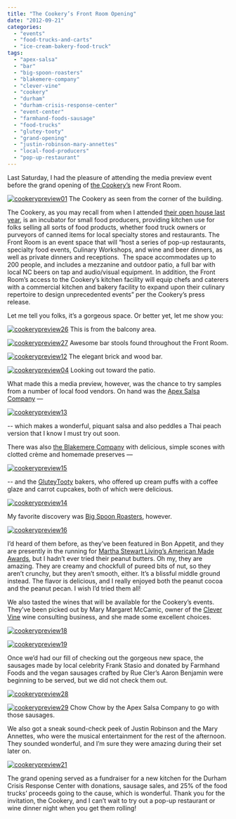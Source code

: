 ```yaml
---
title: "The Cookery’s Front Room Opening"
date: "2012-09-21"
categories:
  - "events"
  - "food-trucks-and-carts"
  - "ice-cream-bakery-food-truck"
tags:
  - "apex-salsa"
  - "bar"
  - "big-spoon-roasters"
  - "blakemere-company"
  - "clever-vine"
  - "cookery"
  - "durham"
  - "durham-crisis-response-center"
  - "event-center"
  - "farmhand-foods-sausage"
  - "food-trucks"
  - "glutey-tooty"
  - "grand-opening"
  - "justin-robinson-mary-annettes"
  - "local-food-producers"
  - "pop-up-restaurant"
---
```


Last Saturday, I had the pleasure of attending the media preview event before the grand opening of [the Cookery’s](http://durhamcookery.com/) new Front Room.




<div class="caption">

[![](http://www.rebeccagomezfarrell.com/wp-content/uploads/2012/09/cookerypreview01.jpg "cookerypreview01")](http://www.rebeccagomezfarrell.com/wp-content/uploads/2012/09/cookerypreview01.jpg) The Cookery as seen from the corner of the building.</div>


The Cookery, as you may recall from when I attended [their open house last year](http://www.rebeccagomezfarrell.com/2011/04/the-cookery-open-house/), is an incubator for small food producers, providing kitchen use for folks selling all sorts of food products, whether food truck owners or purveyors of canned items for local specialty stores and restaurants. The Front Room is an event space that will “host a series of pop-up restaurants, specialty food events, Culinary Workshops, and wine and beer dinners, as well as private dinners and receptions.  The space accommodates up to 200 people, and includes a mezzanine and outdoor patio, a full bar with local NC beers on tap and audio/visual equipment. In addition, the Front Room’s access to the Cookery’s kitchen facility will equip chefs and caterers with a commercial kitchen and bakery facility to expand upon their culinary repertoire to design unprecedented events” per the Cookery’s press release.

Let me tell you folks, it’s a gorgeous space. Or better yet, let me show you:




<div class="caption">

[![](http://www.rebeccagomezfarrell.com/wp-content/uploads/2012/09/cookerypreview26.jpg "cookerypreview26")](http://www.rebeccagomezfarrell.com/wp-content/uploads/2012/09/cookerypreview26.jpg) This is from the balcony area.</div>





<div class="caption">

[![](http://www.rebeccagomezfarrell.com/wp-content/uploads/2012/09/cookerypreview27.jpg "cookerypreview27")](http://www.rebeccagomezfarrell.com/wp-content/uploads/2012/09/cookerypreview27.jpg) Awesome bar stools found throughout the Front Room.</div>





<div class="caption">

[![](http://www.rebeccagomezfarrell.com/wp-content/uploads/2012/09/cookerypreview12.jpg "cookerypreview12")](http://www.rebeccagomezfarrell.com/wp-content/uploads/2012/09/cookerypreview12.jpg) The elegant brick and wood bar.</div>





<div class="caption">

[![](http://www.rebeccagomezfarrell.com/wp-content/uploads/2012/09/cookerypreview04.jpg "cookerypreview04")](http://www.rebeccagomezfarrell.com/wp-content/uploads/2012/09/cookerypreview04.jpg) Looking out toward the patio.</div>


What made this a media preview, however, was the chance to try samples from a number of local food vendors. On hand was the [Apex Salsa Company](https://www.facebook.com/pages/Apex-Salsa/164374376925828?v=wall) —

[![](http://www.rebeccagomezfarrell.com/wp-content/uploads/2012/09/cookerypreview13.jpg "cookerypreview13")](http://www.rebeccagomezfarrell.com/wp-content/uploads/2012/09/cookerypreview13.jpg)

\-- which makes a wonderful, piquant salsa and also peddles a Thai peach version that I know I must try out soon.

There was also [the Blakemere Company](http://theblakemerecompany.com/) with delicious, simple scones with clotted crème and homemade preserves —

[![](http://www.rebeccagomezfarrell.com/wp-content/uploads/2012/09/cookerypreview15.jpg "cookerypreview15")](http://www.rebeccagomezfarrell.com/wp-content/uploads/2012/09/cookerypreview15.jpg)

\-- and the [GluteyTooty](http://www.gluteytooty.com/) bakers, who offered up cream puffs with a coffee glaze and carrot cupcakes, both of which were delicious.

[![](http://www.rebeccagomezfarrell.com/wp-content/uploads/2012/09/cookerypreview14.jpg "cookerypreview14")](http://www.rebeccagomezfarrell.com/wp-content/uploads/2012/09/cookerypreview14.jpg)

My favorite discovery was [Big Spoon Roasters](http://bigspoonroasters.com/), however.

[![](http://www.rebeccagomezfarrell.com/wp-content/uploads/2012/09/cookerypreview16.jpg "cookerypreview16")](http://www.rebeccagomezfarrell.com/wp-content/uploads/2012/09/cookerypreview16.jpg)

I’d heard of them before, as they’ve been featured in Bon Appetit, and they are presently in the running for [Martha Stewart Living’s American Made Awards,](http://americanmade.marthastewart.com/profiles/mark-overbay-132) but I hadn’t ever tried their peanut butters. Oh my, they are amazing. They are creamy and chockfull of pureed bits of nut, so they aren’t crunchy, but they aren’t smooth, either. It’s a blissful middle ground instead. The flavor is delicious, and I really enjoyed both the peanut cocoa and the peanut pecan. I wish I’d tried them all!

We also tasted the wines that will be available for the Cookery’s events. They’ve been picked out by Mary Margaret McCamic, owner of the [Clever Vine](http://clevervine.wordpress.com/) wine consulting business, and she made some excellent choices.

[![](http://www.rebeccagomezfarrell.com/wp-content/uploads/2012/09/cookerypreview18.jpg "cookerypreview18")](http://www.rebeccagomezfarrell.com/wp-content/uploads/2012/09/cookerypreview18.jpg)

[![](http://www.rebeccagomezfarrell.com/wp-content/uploads/2012/09/cookerypreview19.jpg "cookerypreview19")](http://www.rebeccagomezfarrell.com/wp-content/uploads/2012/09/cookerypreview19.jpg)

Once we’d had our fill of checking out the gorgeous new space, the sausages made by local celebrity Frank Stasio and donated by Farmhand Foods and the vegan sausages crafted by Rue Cler’s Aaron Benjamin were beginning to be served, but we did not check them out.

[![](http://www.rebeccagomezfarrell.com/wp-content/uploads/2012/09/cookerypreview28.jpg "cookerypreview28")](http://www.rebeccagomezfarrell.com/wp-content/uploads/2012/09/cookerypreview28.jpg)




<div class="caption">

[![](http://www.rebeccagomezfarrell.com/wp-content/uploads/2012/09/cookerypreview29.jpg "cookerypreview29")](http://www.rebeccagomezfarrell.com/wp-content/uploads/2012/09/cookerypreview29.jpg) Chow Chow by the Apex Salsa Company to go with those sausages.</div>


We also got a sneak sound-check peek of Justin Robinson and the Mary Annettes, who were the musical entertainment for the rest of the afternoon. They sounded wonderful, and I’m sure they were amazing during their set later on.

[![](http://www.rebeccagomezfarrell.com/wp-content/uploads/2012/09/cookerypreview21.jpg "cookerypreview21")](http://www.rebeccagomezfarrell.com/wp-content/uploads/2012/09/cookerypreview21.jpg)

The grand opening served as a fundraiser for a new kitchen for the Durham Crisis Response Center with donations, sausage sales, and 25% of the food trucks’ proceeds going to the cause, which is wonderful. Thank you for the invitation, the Cookery, and I can’t wait to try out a pop-up restaurant or wine dinner night when you get them rolling!
